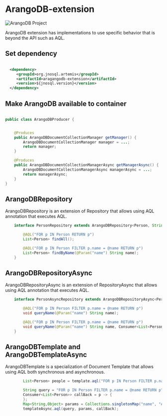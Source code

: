 # ArangoDB-extension

![ArangoDB Project](https://jnosql.github.io/img/logos/ArangoDB.png)


ArangoDB extension has implementations to use specific behavior that is beyond the API such as AQL.

## Set dependency


```xml

  <dependency>
     <groupId>org.jnosql.artemis</groupId>
     <artifactId>aragangodb-extension</artifactId>
     <version>${jnosql.version}</version>
  </dependency>
```

## Make ArangoDB available to container

```java

public class ArangoDBProducer {


    @Produces
    public ArangoDBDocumentCollectionManager getManager() {
        ArangoDBDocumentCollectionManager manager = ...;
        return manager;
    }

    @Produces
    public ArangoDBDocumentCollectionManagerAsync getManagerAsync() {
        ArangoDBDocumentCollectionManagerAsync managerAsync = ...;
        return managerAsync;
    }
}


```

## ArangoDBRepository

ArangoDBRepository is an extension of Repository that allows using AQL annotation that executes AQL.


```java
    interface PersonRepository extends ArangoDBRepository<Person, String> {

        @AQL("FOR p IN Person RETURN p")
        List<Person> findAll();

        @AQL("FOR p IN Person FILTER p.name = @name RETURN p")
        List<Person> findByName(@Param("name") String name);
    }
```

## ArangoDBRepositoryAsync

ArangoDBRepositoryAsync is an extension of RepositoryAsync that allows using AQL annotation that executes AQL.


```java
    interface PersonAsyncRepository extends ArangoDBRepositoryAsync<Person, String> {

        @AQL("FOR p IN Person FILTER p.name = @name RETURN p")
        void queryName(@Param("name") String name);

        @AQL("FOR p IN Person FILTER p.name = @name RETURN p")
        void queryName(@Param("name") String name, Consumer<List<Person>> callBack);
    }
```


## ArangoDBTemplate and ArangoDBTemplateAsync

ArangoDBTemplate is a specialization of Document Template that allows using AQL both synchronous and asynchronous.

```java
        List<Person> people = template.aql("FOR p IN Person FILTER p.name = @name RETURN p", params);

        String query = "FOR p IN Person FILTER p.name = @name RETURN p";
        Consumer<List<Person>> callBack = p -> {
        };
        Map<String,Object> params = Collections.singletonMap("name", "Ada");
        templateAsync.aql(query, params, callBack);

```

